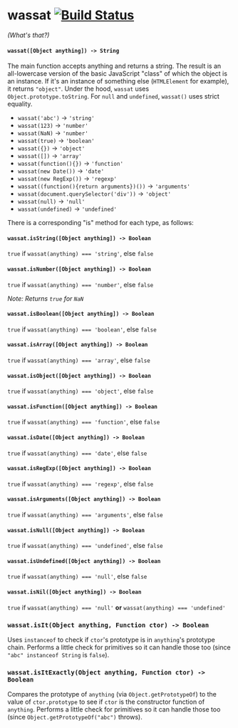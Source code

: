 # wassat [![Build Status](https://travis-ci.org/nickb1080/wassat.svg)](https://travis-ci.org/nickb1080/wassat)
_(What's that?)_

#### `wassat([Object anything]) -> String`
The main function accepts anything and returns a string. The result is an all-lowercase version of the basic JavaScript "class" of which the object is an instance. If it's an instance of something else (`HTMLElement` for example), it returns `"object"`. Under the hood, `wassat` uses `Object.prototype.toString`. For `null` and `undefined`, `wassat()` uses strict equality.

- `wassat('abc')` -> `'string'`
- `wassat(123)` -> `'number'`
- `wassat(NaN)` -> `'number'`
- `wassat(true)` -> `'boolean'`
- `wassat({})` -> `'object'`
- `wassat([])` -> `'array'`
- `wassat(function(){})` -> `'function'`
- `wassat(new Date())` -> `'date'`
- `wassat(new RegExp())` -> `'regexp'`
- `wassat((function(){return arguments})())` -> `'arguments'`
- `wassat(document.querySelector('div'))` -> `'object'`
- `wassat(null)` -> `'null'`
- `wassat(undefined)` -> `'undefined'`

There is a corresponding "is" method for each type, as follows:

#### `wassat.isString([Object anything]) -> Boolean`
`true` if `wassat(anything) === 'string'`, else `false`

#### `wassat.isNumber([Object anything]) -> Boolean`
`true` if `wassat(anything) === 'number'`, else `false`

_Note: Returns `true` for `NaN`_

#### `wassat.isBoolean([Object anything]) -> Boolean`
`true` if `wassat(anything) === 'boolean'`, else `false`

#### `wassat.isArray([Object anything]) -> Boolean`
`true` if `wassat(anything) === 'array'`, else `false`

#### `wassat.isObject([Object anything]) -> Boolean`
`true` if `wassat(anything) === 'object'`, else `false`

#### `wassat.isFunction([Object anything]) -> Boolean`
`true` if `wassat(anything) === 'function'`, else `false`

#### `wassat.isDate([Object anything]) -> Boolean`
`true` if `wassat(anything) === 'date'`, else `false`

#### `wassat.isRegExp([Object anything]) -> Boolean`
`true` if `wassat(anything) === 'regexp'`, else `false`

#### `wassat.isArguments([Object anything]) -> Boolean`
`true` if `wassat(anything) === 'arguments'`, else `false`

#### `wassat.isNull([Object anything]) -> Boolean`
`true` if `wassat(anything) === 'undefined'`, else `false`

#### `wassat.isUndefined([Object anything]) -> Boolean`
`true` if `wassat(anything) === 'null'`, else `false`

#### `wassat.isNil([Object anything]) -> Boolean`
`true` if `wassat(anything) === 'null'` **or** `wassat(anything) === 'undefined'`

### `wassat.isIt(Object anything, Function ctor) -> Boolean`
Uses `instanceof` to check if `ctor`'s prototype is in `anything`'s prototype chain. Performs a little check for primitives so it can handle those too (since `"abc" instanceof String` is `false`). 

### `wassat.isItExactly(Object anything, Function ctor) -> Boolean`
Compares the prototype of `anything` (via `Object.getPrototypeOf`) to the value of `ctor.prototype` to see if `ctor` is the constructor function of `anything`. Performs a little check for primitives so it can handle those too (since `Object.getPrototypeOf("abc")` throws).
